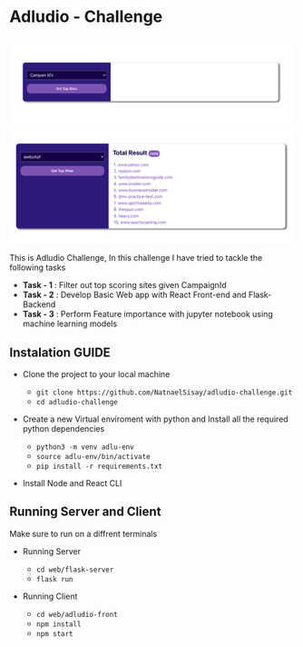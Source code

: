 # Adludio - Challenge
![first display image](images/first.png)
![first display image](images/second.png)

This is Adludio Challenge, In this challenge I have tried to tackle the following tasks
- **Task - 1** : Filter out top scoring sites given CampaignId
- **Task - 2** : Develop Basic Web app with React Front-end and Flask-Backend
- **Task - 3** : Perform Feature importance with jupyter notebook using machine learning models

## Instalation GUIDE
- Clone the project to your local machine
    - `git clone https://github.com/NatnaelSisay/adludio-challenge.git`
    - `cd adludio-challenge`

- Create a new Virtual enviroment with python and Install all the required python dependencies
    - `python3 -m venv adlu-env`
    - `source adlu-env/bin/activate`
    - `pip install -r requirements.txt` 

- Install Node and React CLI

## Running Server and Client
Make sure to run on a diffrent terminals

- Running Server
    - `cd web/flask-server`
    - `flask run`

- Running Client
    - `cd web/adludio-front`
    - `npm install`
    - `npm start`


